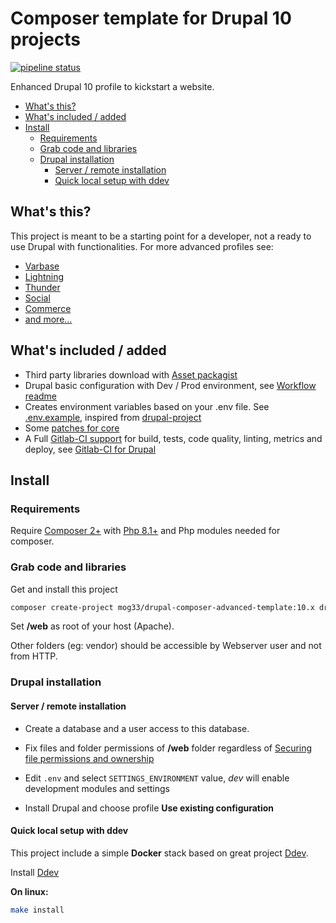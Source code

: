 # Composer template for Drupal 10 projects

[![pipeline status](https://gitlab.com/mog33/drupal-composer-advanced-template/badges/9.x/pipeline.svg)](https://gitlab.com/mog33/drupal-composer-advanced-template/commits/9.x-dev)

Enhanced Drupal 10 profile to kickstart a website.

- [What's this?](#whats-this)
- [What's included / added](#whats-included--added)
- [Install](#install)
  - [Requirements](#requirements)
  - [Grab code and libraries](#grab-code-and-libraries)
  - [Drupal installation](#drupal-installation)
    - [Server / remote installation](#server--remote-installation)
    - [Quick local setup with ddev](#quick-local-setup-with-ddev)

## What's this?

This project is meant to be a starting point for a developer, not a ready to
use Drupal with functionalities.
For more advanced profiles see:

- [Varbase](https://www.drupal.org/project/varbase)
- [Lightning](https://www.drupal.org/project/lightning)
- [Thunder](https://www.drupal.org/project/thunder)
- [Social](https://www.drupal.org/project/social)
- [Commerce](https://www.drupal.org/project/commerce)
- [and more...](https://www.drupal.org/project/project_distribution?f%5B0%5D=&f%5B1%5D=&f%5B2%5D=sm_core_compatibility%3A9&f%5B3%5D=sm_field_project_type%3Afull&f%5B4%5D=&f%5B5%5D=&text=&solrsort=iss_project_release_usage+desc&op=Search)

## What's included / added

- Third party libraries download with [Asset packagist](https://asset-packagist.org)
- Drupal basic configuration with Dev / Prod environment, see [Workflow readme](config/README.md)
- Creates environment variables based on your .env file. See [.env.example](./.env.example), inspired from [drupal-project](https://github.com/drupal-composer/drupal-project)
- Some [patches for core](./composer.json#L260)
- A Full [Gitlab-CI support](https://gitlab.com/mog33/gitlab-ci-drupal) for build, tests, code quality, linting, metrics and deploy, see [Gitlab-CI for Drupal](https://gitlab.com/mog33/gitlab-ci-drupal)

## Install

### Requirements

Require [Composer 2+](https://getcomposer.org) with [Php 8.1+](http://php.net/) and Php modules needed for composer.

### Grab code and libraries

Get and install this project

```bash
composer create-project mog33/drupal-composer-advanced-template:10.x drupal --stability dev --no-interaction
```

Set **/web** as root of your host (Apache).

Other folders (eg: vendor) should be accessible by Webserver user and not from HTTP.

### Drupal installation

#### Server / remote installation

- Create a database and a user access to this database.

- Fix files and folder permissions of **/web** folder regardless of [Securing file permissions and ownership](https://www.drupal.org/node/244924)

- Edit `.env` and select `SETTINGS_ENVIRONMENT` value, _dev_ will enable development modules and settings

- Install Drupal and choose profile **Use existing configuration**

#### Quick local setup with ddev

This project include a simple **Docker** stack based on great project [Ddev](https://ddev.readthedocs.io/en/latest/).

Install [Ddev](https://ddev.readthedocs.io/en/latest/#installation)

**On linux:**

```bash
make install
```
